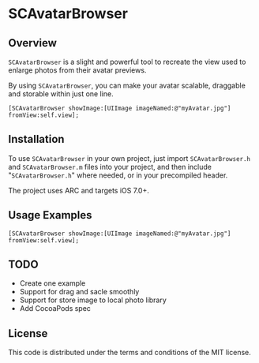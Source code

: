 SCAvatarBrowser
============
## Overview

`SCAvatarBrowser` is a slight and powerful tool to recreate the view used to enlarge photos from their avatar previews.

By using `SCAvatarBrowser`, you can make your avatar scalable, draggable and storable within just one line.

    [SCAvatarBrowser showImage:[UIImage imageNamed:@"myAvatar.jpg"] fromView:self.view];

## Installation

To use `SCAvatarBrowser` in your own project, just import `SCAvatarBrowser.h` and `SCAvatarBrowser.m` files into your project, and then include "`SCAvatarBrowser.h`" where needed, or in your precompiled header.

The project uses ARC and targets iOS 7.0+.

## Usage Examples

    [SCAvatarBrowser showImage:[UIImage imageNamed:@"myAvatar.jpg"] fromView:self.view];

## TODO

- Create one example
- Support for drag and sacle smoothly
- Support for store image to local photo library
- Add CocoaPods spec

## License

This code is distributed under the terms and conditions of the MIT license.